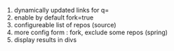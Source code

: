 
1. dynamically updated links for q=
1. enable by default fork=true
1. configureable list of repos (source)
1. more config form : fork, exclude some repos (spring)
1. display results in divs
